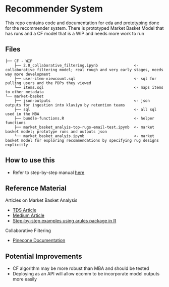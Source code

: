 # Recommender System

This repo contains code and documentation for eda and prototyping done for the recommender system. There is prototyped Market Basket Model that has runs and a CF model that is a WIP and needs more work to run

## Files

    ├── CF - WIP                                             
        ├── 2.0_collaborative_filtering.ipynb                <- collaborative filtering model; real rough and very early stages, needs way more development
        ├── user-item-viewcount.sql                          <- sql for pulling users and the PDPs they viewed
        └── items.sql                                        <- maps items to other metadata
    └── market-basket                                        
        ├── json-outputs                                     <- json outputs for ingestion into klaviyo by retention teams
        ├── sql                                              <- all sql used in the MBA
        ├── bundle-functions.R                               <- helper functions
        ├── market_basket_analyis-top-rugs-email-test.ipynb  <- market basket model; prototype runs and outputs json 
        └── market_basket_analyis.ipynb                      <- market basket model for exploring recommendations by specifying rug designs explicitly

## How to use this
* Refer to step-by-step manual [here](https://docs.google.com/document/d/1sEYyfKuzxt1wiyeKr_-WDA5N7oh9_U-a7baAT0vmX_k/edit?usp=sharing)

## Reference Material
Articles on Market Basket Analysis
* [TDS Article](https://towardsdatascience.com/a-gentle-introduction-on-market-basket-analysis-association-rules-fa4b986a40ce)
* [Medium Article](https://medium.com/@niharika.goel/market-basket-analysis-association-rules-e7c27b377bd8)
* [Step-by-step examples using arules package in R](https://www.datacamp.com/community/tutorials/market-basket-analysis-r)

Collaborative Filtering
* [Pinecone Documentation](https://www.pinecone.io/docs/examples/)

## Potential Improvements
* CF algorithm may be more robust than MBA and should be tested
* Deploying as an API will allow ecomm to be incorporate model outputs more easily